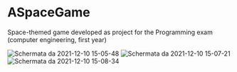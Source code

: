 # ASpaceGame
Space-themed game developed as project for the Programming exam (computer engineering, first year)

![Schermata da 2021-12-10 15-05-48](https://user-images.githubusercontent.com/49485831/145588036-fd54e673-740d-4771-8b33-15c9557c8a5c.png)
![Schermata da 2021-12-10 15-07-21](https://user-images.githubusercontent.com/49485831/145588042-d0b4c6d1-353e-45fe-b324-130ea0ab5b0a.png)
![Schermata da 2021-12-10 15-08-34](https://user-images.githubusercontent.com/49485831/145588058-d4f026a7-b4ef-4ada-9124-1ed862c01954.png)

